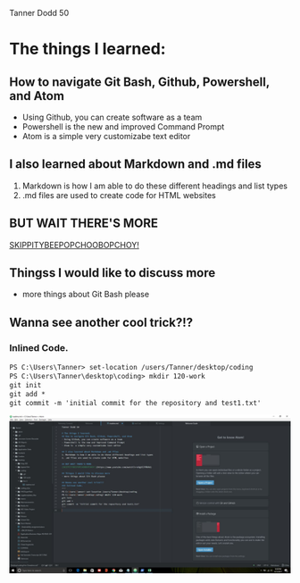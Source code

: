 Tanner Dodd 50

# The things I learned:
## How to navigate Git Bash, Github, Powershell, and Atom
- Using Github, you can create software as a team
- Powershell is the new and improved Command Prompt
- Atom is  a simple very customizabe text editor

## I also learned about Markdown and .md files
1. Markdown is how I am able to do these different headings and list types
2. .md files are used to create code for HTML websites

## BUT WAIT THERE'S MORE
[SKIPPITYBEEPOPCHOOBOPCHOY!](https://www.youtube.com/watch?v=oHg5SJYRHA0)

## Thingss I would like to discuss more
- more things about Git Bash please

## Wanna see another cool trick?!?
### Inlined Code.
```
PS C:\Users\Tanner> set-location /users/Tanner/desktop/coding
PS C:\Users\Tanner\desktop\coding> mkdir 120-work
git init
git add *
git commit -m 'initial commit for the repository and test1.txt'
```
![look at my screen](https://github.com/Tannerite00/120-work/blob/master/Atom-screencap1.JPG)
